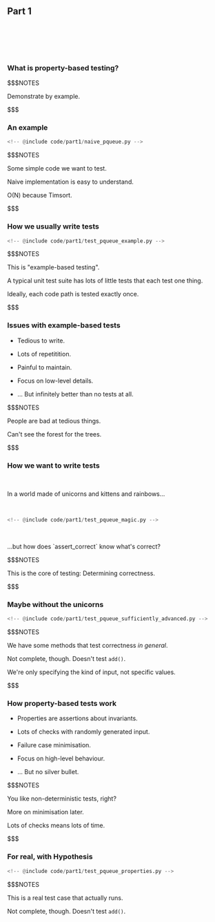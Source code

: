 ## Part 1

<br/>
<br/>
<br/>
<br/>

### What is property-based testing?

$$$NOTES

Demonstrate by example.

$$$

### An example

```python
<!-- @include code/part1/naive_pqueue.py -->
```

$$$NOTES

Some simple code we want to test.

Naive implementation is easy to understand.

O(N) because Timsort.

$$$

### How we usually write tests

```python
<!-- @include code/part1/test_pqueue_example.py -->
```

$$$NOTES

This is "example-based testing".

A typical unit test suite has lots of little tests that each test one thing.

Ideally, each code path is tested exactly once.

$$$

### Issues with example-based tests

* Tedious to write. <!--{_class="fragment"}-->

* Lots of repetitition. <!--{_class="fragment"}-->

* Painful to maintain. <!--{_class="fragment"}-->

* Focus on low-level details. <!--{_class="fragment"}-->

* ... But infinitely better than no tests at all. <!--{_class="fragment"}-->

$$$NOTES

People are bad at tedious things.

Can't see the forest for the trees.

$$$

### How we want to write tests

<br/>

In a world made of unicorns and kittens and rainbows...

<br/>

```python
<!-- @include code/part1/test_pqueue_magic.py -->
```
<!-- {_class="fragment"} -->

<br/>

<p class="fragment">...but how does `assert_correct` know what's correct?</p>

$$$NOTES

This is the core of testing: Determining correctness.

$$$

### Maybe without the unicorns

```python
<!-- @include code/part1/test_pqueue_sufficiently_advanced.py -->
```

$$$NOTES

We have some methods that test correctness *in general*.

Not complete, though. Doesn't test `add()`.

We're only specifying the kind of input, not specific values.

$$$

### How property-based tests work

* Properties are assertions about invariants. <!--{_class="fragment"}-->

* Lots of checks with randomly generated input. <!--{_class="fragment"}-->

* Failure case minimisation. <!--{_class="fragment"}-->

* Focus on high-level behaviour. <!--{_class="fragment"}-->

* ... But no silver bullet. <!--{_class="fragment"}-->

$$$NOTES

You like non-deterministic tests, right?

More on minimisation later.

Lots of checks means lots of time.

$$$

### For real, with Hypothesis

```python
<!-- @include code/part1/test_pqueue_properties.py -->
```

$$$NOTES

This is a real test case that actually runs.

Not complete, though. Doesn't test `add()`.
